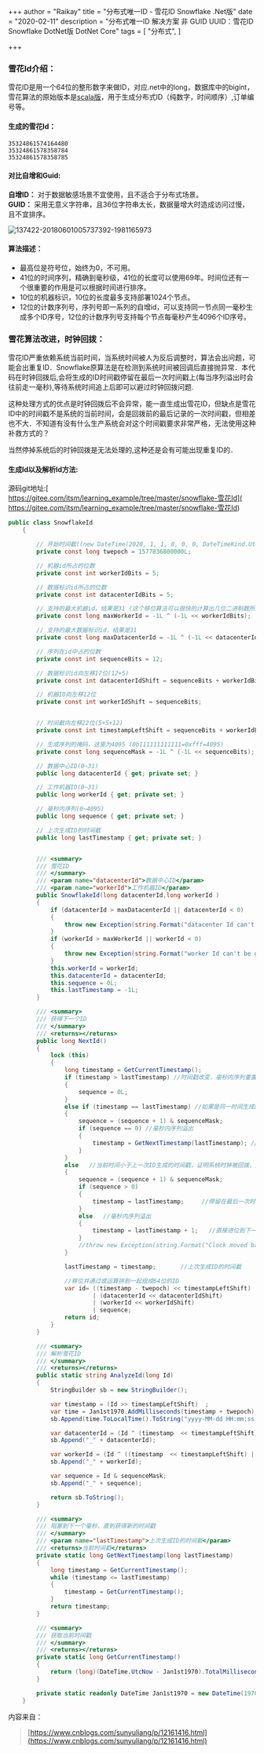 +++
author = "Raikay"
title = "分布式唯一ID - 雪花ID Snowflake .Net版"
date = "2020-02-11"
description = "分布式唯一ID 解决方案 非 GUID UUID：雪花ID Snowflake DotNet版 DotNet Core"
tags = [
    "分布式",
]

+++



### 雪花Id介绍：

雪花ID是用一个64位的整形数字来做ID，对应.net中的long，数据库中的bigint，雪花算法的原始版本是[scala版](https://github.com/twitter/snowflake/releases/tag/snowflake-2010)，用于生成分布式ID（纯数字，时间顺序）,订单编号等。
#### 生成的雪花Id：

```
35324861574164480
35324861578358784
35324861578358785
```
####  对比自增和Guid:

**自增ID：** 对于数据敏感场景不宜使用，且不适合于分布式场景。  
**GUID：** 采用无意义字符串，且36位字符串太长，数据量增大时造成访问过慢，且不宜排序。

![137422-20180601005737392-1981165973](https://gitee.com/imgrep001/m1/raw/master/20200811132116.jpg)

#### 算法描述：
- 最高位是符号位，始终为0，不可用。
- 41位的时间序列，精确到毫秒级，41位的长度可以使用69年。时间位还有一个很重要的作用是可以根据时间进行排序。
- 10位的机器标识，10位的长度最多支持部署1024个节点。
- 12位的计数序列号，序列号即一系列的自增id，可以支持同一节点同一毫秒生成多个ID序号，12位的计数序列号支持每个节点每毫秒产生4096个ID序号。


### 雪花算法改进，时钟回拨：

雪花ID严重依赖系统当前时间，当系统时间被人为反后调整时，算法会出问题，可能会出重复ID．Snowflake原算法是在检测到系统时间被回调后直接抛异常．本代码在时钟回拨后,会将生成的ID时间戳停留在最后一次时间戳上(每当序列溢出时会往前走一毫秒),等待系统时间追上后即可以避过时钟回拨问题.

这种处理方式的优点是时钟回拨后不会异常，能一直生成出雪花ID，但缺点是雪花ID中的时间戳不是系统的当前时间，会是回拨前的最后记录的一次时间戳，但相差也不大．不知道有没有什么生产系统会对这个时间戳要求非常严格，无法使用这种补救方式的？

当然停掉系统后的时钟回拨是无法处理的,这种还是会有可能出现重复ID的．

 ####  生成Id以及解析Id方法:

源码git地址:[ https://gitee.com/itsm/learning_example/tree/master/snowflake-雪花Id]( https://gitee.com/itsm/learning_example/tree/master/snowflake-雪花Id)

```csharp
public class SnowflakeId
    {

        // 开始时间截((new DateTime(2020, 1, 1, 0, 0, 0, DateTimeKind.Utc)-Jan1st1970).TotalMilliseconds)
        private const long twepoch = 1577836800000L;

        // 机器id所占的位数
        private const int workerIdBits = 5;

        // 数据标识id所占的位数
        private const int datacenterIdBits = 5;

        // 支持的最大机器id，结果是31 (这个移位算法可以很快的计算出几位二进制数所能表示的最大十进制数) 
        private const long maxWorkerId = -1L ^ (-1L << workerIdBits);

        // 支持的最大数据标识id，结果是31 
        private const long maxDatacenterId = -1L ^ (-1L << datacenterIdBits);

        // 序列在id中占的位数 
        private const int sequenceBits = 12;

        // 数据标识id向左移17位(12+5) 
        private const int datacenterIdShift = sequenceBits + workerIdBits;

        // 机器ID向左移12位 
        private const int workerIdShift = sequenceBits;


        // 时间截向左移22位(5+5+12) 
        private const int timestampLeftShift = sequenceBits + workerIdBits + datacenterIdBits;

        // 生成序列的掩码，这里为4095 (0b111111111111=0xfff=4095) 
        private const long sequenceMask = -1L ^ (-1L << sequenceBits);

        // 数据中心ID(0~31) 
        public long datacenterId { get; private set; }

        // 工作机器ID(0~31) 
        public long workerId { get; private set; }

        // 毫秒内序列(0~4095) 
        public long sequence { get; private set; }

        // 上次生成ID的时间截 
        public long lastTimestamp { get; private set; }


        /// <summary>
        /// 雪花ID
        /// </summary>
        /// <param name="datacenterId">数据中心ID</param>
        /// <param name="workerId">工作机器ID</param>
        public SnowflakeId(long datacenterId,long workerId )
        {
            if (datacenterId > maxDatacenterId || datacenterId < 0)
            {
                throw new Exception(string.Format("datacenter Id can't be greater than {0} or less than 0", maxDatacenterId));
            }
            if (workerId > maxWorkerId || workerId < 0)
            {
                throw new Exception(string.Format("worker Id can't be greater than {0} or less than 0", maxWorkerId));
            }
            this.workerId = workerId;
            this.datacenterId = datacenterId;
            this.sequence = 0L;
            this.lastTimestamp = -1L;
        }

        /// <summary>
        /// 获得下一个ID
        /// </summary>
        /// <returns></returns>
        public long NextId()
        {
            lock (this)
            {
                long timestamp = GetCurrentTimestamp();
                if (timestamp > lastTimestamp) //时间戳改变，毫秒内序列重置
                {
                    sequence = 0L;
                }
                else if (timestamp == lastTimestamp) //如果是同一时间生成的，则进行毫秒内序列
                {
                    sequence = (sequence + 1) & sequenceMask;
                    if (sequence == 0) //毫秒内序列溢出
                    {
                        timestamp = GetNextTimestamp(lastTimestamp); //阻塞到下一个毫秒,获得新的时间戳
                    }
                }
                else   //当前时间小于上一次ID生成的时间戳，证明系统时钟被回拨，此时需要做回拨处理
                {                   
                    sequence = (sequence + 1) & sequenceMask;
                    if (sequence > 0) 
                    {
                        timestamp = lastTimestamp;     //停留在最后一次时间戳上，等待系统时间追上后即完全度过了时钟回拨问题。
                    }
                    else   //毫秒内序列溢出
                    {
                        timestamp = lastTimestamp + 1;   //直接进位到下一个毫秒                          
                    }
                    //throw new Exception(string.Format("Clock moved backwards.  Refusing to generate id for {0} milliseconds", lastTimestamp - timestamp));
                }

                lastTimestamp = timestamp;       //上次生成ID的时间截

                //移位并通过或运算拼到一起组成64位的ID
                var id= ((timestamp - twepoch) << timestampLeftShift)
                        | (datacenterId << datacenterIdShift)
                        | (workerId << workerIdShift)
                        | sequence;
                return id;
            }
        }

        /// <summary>
        /// 解析雪花ID
        /// </summary>
        /// <returns></returns>
        public static string AnalyzeId(long Id)
        {
            StringBuilder sb = new StringBuilder();

            var timestamp = (Id >> timestampLeftShift)  ;
            var time = Jan1st1970.AddMilliseconds(timestamp + twepoch);
            sb.Append(time.ToLocalTime().ToString("yyyy-MM-dd HH:mm:ss:fff"));

            var datacenterId = (Id ^ (timestamp  << timestampLeftShift)) >> datacenterIdShift;
            sb.Append("_" + datacenterId);

            var workerId = (Id ^ ((timestamp  << timestampLeftShift) | (datacenterId << datacenterIdShift))) >> workerIdShift;
            sb.Append("_" + workerId);

            var sequence = Id & sequenceMask;
            sb.Append("_" + sequence);

            return sb.ToString();
        }

        /// <summary>
        /// 阻塞到下一个毫秒，直到获得新的时间戳
        /// </summary>
        /// <param name="lastTimestamp">上次生成ID的时间截</param>
        /// <returns>当前时间戳</returns>
        private static long GetNextTimestamp(long lastTimestamp)
        {
            long timestamp = GetCurrentTimestamp();
            while (timestamp <= lastTimestamp)
            {
                timestamp = GetCurrentTimestamp();
            }
            return timestamp;
        }

        /// <summary>
        /// 获取当前时间戳
        /// </summary>
        /// <returns></returns>
        private static long GetCurrentTimestamp()
        {
            return (long)(DateTime.UtcNow - Jan1st1970).TotalMilliseconds; 
        }

        private static readonly DateTime Jan1st1970 = new DateTime(1970, 1, 1, 0, 0, 0, DateTimeKind.Utc);
    }
```

内容来自：

> [https://www.cnblogs.com/sunyuliang/p/12161416.html](https://www.cnblogs.com/sunyuliang/p/12161416.html)
